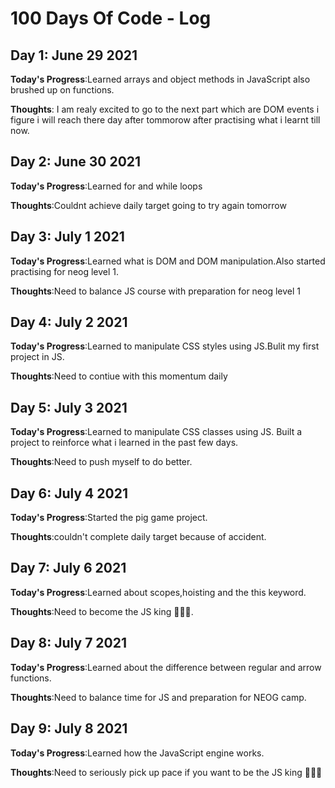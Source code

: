 # 100 Days Of Code - Log

<!-- ##### (delete me or comment me out)

**Today's Progress**: Fixed CSS, worked on canvas functionality for the app.

**Thoughts:** I really struggled with CSS, but, overall, I feel like I am slowly getting better at it. Canvas is still new for me, but I managed to figure out some basic functionality.

**Link to work:** [Calculator App](http://www.example.com)

### Day 0: February 30, 2016 (Example 2)
##### (delete me or comment me out)

**Today's Progress**: Fixed CSS, worked on canvas functionality for the app.

**Thoughts**: I really struggled with CSS, but, overall, I feel like I am slowly getting better at it. Canvas is still new for me, but I managed to figure out some basic functionality.

**Link(s) to work**: [Calculator App](http://www.example.com)


### Day 1: June 27, Monday

**Today's Progress**: I've gone through many exercises on FreeCodeCamp.

**Thoughts** I've recently started coding, and it's a great feeling when I finally solve an algorithm challenge after a lot of attempts and hours spent.

**Link(s) to work**
1. [Find the Longest Word in a String](https://www.freecodecamp.com/challenges/find-the-longest-word-in-a-string)
2. [Title Case a Sentence](https://www.freecodecamp.com/challenges/title-case-a-sentence) -->

## Day 1: June 29 2021

**Today's Progress**:Learned arrays and object methods in JavaScript also brushed up on functions.

**Thoughts**: I am realy excited to go to the next part which are DOM events i figure i will reach there day after tommorow after practising what i learnt till now.



## Day 2: June 30 2021

**Today's Progress**:Learned for and while loops 

**Thoughts**:Couldnt achieve daily target going to try again tomorrow



## Day 3: July 1 2021

**Today's Progress**:Learned what is DOM and DOM manipulation.Also started practising for neog level 1.

**Thoughts**:Need to balance JS course with preparation for neog level 1



## Day 4: July 2 2021

**Today's Progress**:Learned to manipulate CSS styles using JS.Bulit my first project in JS.

**Thoughts**:Need to contiue with this momentum daily


## Day 5: July 3 2021

**Today's Progress**:Learned to manipulate CSS classes using JS. Built a project to reinforce what i learned in the past few days.

**Thoughts**:Need to push myself to do better.



## Day 6: July 4 2021

**Today's Progress**:Started the pig game project.

**Thoughts**:couldn't complete daily target because of accident.


## Day 7: July 6 2021

**Today's Progress**:Learned about scopes,hoisting and the this keyword.

**Thoughts**:Need to become the JS king 👑👑👑.


## Day 8: July 7 2021

**Today's Progress**:Learned about the difference between regular and arrow functions.

**Thoughts**:Need to balance time for JS and preparation for NEOG camp.


## Day 9: July 8 2021

**Today's Progress**:Learned how the JavaScript engine works.

**Thoughts**:Need to seriously pick up pace if you want to be the JS king 👑👑👑
